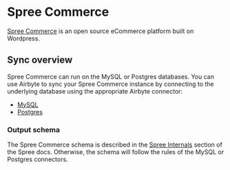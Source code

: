 # Spree Commerce

[Spree Commerce](https://www.sugarcrm.com/) is an open source eCommerce platform built on Wordpress.

## Sync overview

Spree Commerce can run on the MySQL or Postgres databases. You can use Airbyte to sync your Spree Commerce instance by connecting to the underlying database using the appropriate Airbyte connector: 

* [MySQL](mysql.md)
* [Postgres](postgres.md)

### Output schema
The Spree Commerce schema is described in the [Spree Internals](https://guides.spreecommerce.org/developer/internals/) section of the Spree docs. Otherwise, the schema will follow the rules of the MySQL or Postgres connectors. 
